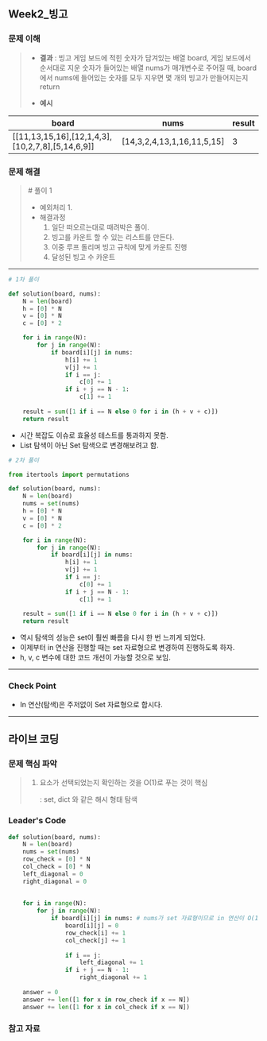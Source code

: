 ## Week2_빙고



### 문제 이해

> - **결과**
>   : 빙고 게임 보드에 적힌 숫자가 담겨있는 배열 board, 게임 보드에서 순서대로 지운 숫자가 들어있는 배열 nums가 매개변수로 주어질 때, board에서 nums에 들어있는 숫자를 모두 지우면 몇 개의 빙고가 만들어지는지 return
>
> - **예시**
>

| board                                            | nums                       | result |
| ------------------------------------------------ | -------------------------- | ------ |
| [[11,13,15,16],[12,1,4,3],[10,2,7,8],[5,14,6,9]] | [14,3,2,4,13,1,16,11,5,15] | 3      |

### 문제 해결

> \# 풀이 1
>
> - 예외처리
>   1. 
> - 해결과정
>   1. 일단 떠오르는대로 때려박은 풀이.
>   2. 빙고를 카운트 할 수 있는 리스트를 만든다.
>   3. 이중 루프 돌리며 빙고 규칙에 맞게 카운트 진행
>   4. 달성된 빙고 수 카운트

---

```python
# 1차 풀이

def solution(board, nums):
    N = len(board)
    h = [0] * N
    v = [0] * N
    c = [0] * 2

    for i in range(N):
        for j in range(N):
            if board[i][j] in nums:
                h[i] += 1
                v[j] += 1
                if i == j:
                    c[0] += 1
                if i + j == N - 1:
                    c[1] += 1
    
    result = sum([1 if i == N else 0 for i in (h + v + c)])
    return result
```

- 시간 복잡도 이슈로 효율성 테스트를 통과하지 못함.
- List 탐색이 아닌 Set 탐색으로 변경해보려고 함.

```python
# 2차 풀이

from itertools import permutations

def solution(board, nums):
    N = len(board)
    nums = set(nums)
    h = [0] * N
    v = [0] * N
    c = [0] * 2

    for i in range(N):
        for j in range(N):
            if board[i][j] in nums:
                h[i] += 1
                v[j] += 1
                if i == j:
                    c[0] += 1
                if i + j == N - 1:
                    c[1] += 1
    
    result = sum([1 if i == N else 0 for i in (h + v + c)])
    return result
```

- 역시 탐색의 성능은 set이 훨씬 빠름을 다시 한 번 느끼게 되었다.
- 이제부터 in 연산을 진행할 때는 set 자료형으로 변경하여 진행하도록 하자.
- h, v, c 변수에 대한 코드 개선이 가능할 것으로 보임.

---

### Check Point

- In 연산(탐색)은 주저없이 Set 자료형으로 합시다.

---



## 라이브 코딩

### 문제 핵심 파악

> 1. 요소가 선택되었는지 확인하는 것을 O(1)로 푸는 것이 핵심
>
>    : set, dict 와 같은 해시 형태 탐색

### Leader's Code

```python
def solution(board, nums):
    N = len(board)
    nums = set(nums)
    row_check = [0] * N
    col_check = [0] * N
    left_diagonal = 0
    right_diagonal = 0
    
    
    for i in range(N):
        for j in range(N):
            if board[i][j] in nums: # nums가 set 자료형이므로 in 연산이 O(1)
                board[i][j] = 0
                row_check[i] += 1
                col_check[j] += 1
                
                if i == j:
                    left_diagonal += 1
                if i + j == N - 1:
                    right_diagonal += 1
                    
	answer = 0
    answer += len([1 for x in row_check if x == N]) 
    answer += len([1 for x in col_check if x == N])
```



### 참고 자료

